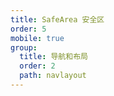 ```yaml
---
title: SafeArea 安全区
order: 5
mobile: true
group:
  title: 导航和布局
  order: 2
  path: navlayout
---
```


<code src="../demo/SafeArea.jsx"></code>
<API src="../src/SafeArea.tsx"></API>
